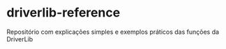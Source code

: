 # driverlib-reference
Repositório com explicações simples e exemplos práticos das funções da DriverLib
